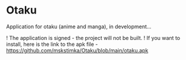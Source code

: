 # Otaku

Application for otaku (anime and manga), in development...

! The application is signed - the project will not be built.
! If you want to install, here is the link to the apk file - https://github.com/mskstimka/Otaku/blob/main/otaku.apk
